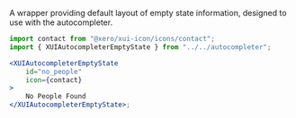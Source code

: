 A wrapper providing default layout of empty state information, designed to use with the autocompleter.

```jsx harmony
import contact from "@xero/xui-icon/icons/contact";
import { XUIAutocompleterEmptyState } from "../../autocompleter";

<XUIAutocompleterEmptyState
	id="no_people"
	icon={contact}
>
	No People Found
</XUIAutocompleterEmptyState>;
```
